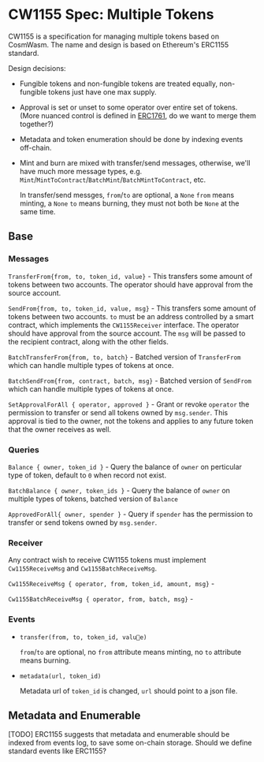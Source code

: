 # CW1155 Spec: Multiple Tokens

CW1155 is a specification for managing multiple tokens based on CosmWasm.
The name and design is based on Ethereum's ERC1155 standard.

Design decisions:

- Fungible tokens and non-fungible tokens are treated equally, non-fungible tokens just have one max supply.

- Approval is set or unset to some operator over entire set of tokens. (More nuanced control is defined in [ERC1761](https://eips.ethereum.org/EIPS/eip-1761), do we want to merge them together?)

- Metadata and token enumeration should be done by indexing events off-chain.

- Mint and burn are mixed with transfer/send messages, otherwise, we'll have much more message types, e.g. `Mint`/`MintToContract`/`BatchMint`/`BatchMintToContract`, etc.

  In transfer/send messges, `from`/`to` are optional, a `None` `from` means minting, a `None` `to` means burning, they must not both be `None` at the same time.

## Base

### Messages

`TransferFrom{from, to, token_id, value}` - This transfers some amount of tokens between two accounts. The operator should have approval from the source account.

`SendFrom{from, to, token_id, value, msg}` - This transfers some amount of tokens between two accounts. `to` 
must be an address controlled by a smart contract, which implements
the `CW1155Receiver` interface. The operator should have approval from the source account. The `msg` will be passed to the recipient contract, along with the other fields.

`BatchTransferFrom{from, to, batch}` - Batched version of `TransferFrom` which can handle multiple types of tokens at once.

`BatchSendFrom{from, contract, batch, msg}` - Batched version of `SendFrom` which can handle multiple types of tokens at once.

`SetApprovalForAll { operator, approved }` - Grant or revoke  `operator` the permission to transfer or send all tokens owned by `msg.sender`. This approval is tied to the owner, not the
tokens and applies to any future token that the owner receives as well.

### Queries

`Balance { owner, token_id }` - Query the balance of `owner` on perticular type of token, default to `0` when record not exist.

`BatchBalance { owner, token_ids }` - Query the balance of `owner` on multiple types of tokens, batched version of `Balance`

`ApprovedForAll{ owner, spender }` - Query if `spender` has the permission to transfer or send tokens owned by `msg.sender`.

### Receiver

Any contract wish to receive CW1155 tokens must implement `Cw1155ReceiveMsg` and `Cw1155BatchReceiveMsg`.

`Cw1155ReceiveMsg { operator, from, token_id, amount, msg}` - 

`Cw1155BatchReceiveMsg { operator, from, batch, msg}` - 

### Events

- `transfer(from, to, token_id, value)`

  `from`/`to` are optional, no `from` attribute means minting, no `to` attribute means burning.

- `metadata(url, token_id)`

  Metadata url of `token_id` is changed, `url` should point to a json file.

## Metadata and Enumerable

[TODO] ERC1155 suggests that metadata and enumerable should be indexed from events log, to save some on-chain storage. Should we define standard events like ERC1155?